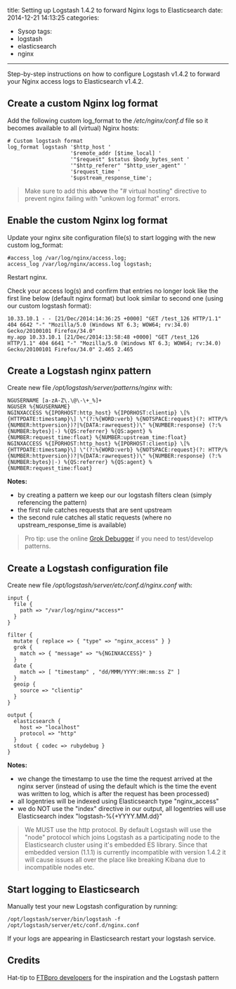 title: Setting up Logstash 1.4.2 to forward Nginx logs to Elasticsearch
date: 2014-12-21 14:13:25
categories:
- Sysop
tags:
- logstash
- elasticsearch
- nginx
---
Step-by-step instructions on how to configure Logstash v1.4.2 to forward your Nginx access logs to Elasticsearch v1.4.2.

## Create a custom Nginx log format

Add the following custom log_format to the <em>/etc/nginx/conf.d</em> file so it becomes available to all (virtual) Nginx hosts: 

    # Custom logstash format
    log_format logstash '$http_host '
                        '$remote_addr [$time_local] '
                        '"$request" $status $body_bytes_sent '
                        '"$http_referer" "$http_user_agent" '
                        '$request_time '
                        '$upstream_response_time';

> Make sure to add this **above** the "# virtual hosting" directive to prevent nginx failing with "unkown log format" errors.

## Enable the custom Nginx log format

Update your nginx site configuration file(s) to start logging with the new custom log_format:

    #access_log /var/log/nginx/access.log;
    access_log /var/log/nginx/access.log logstash;

Restart nginx. 

Check your access log(s) and confirm that entries no longer look like the first line below (default nginx format) but look similar to second one (using our custom logstash format):

	10.33.10.1 - - [21/Dec/2014:14:36:25 +0000] "GET /test_126 HTTP/1.1" 404 6642 "-" "Mozilla/5.0 (Windows NT 6.3; WOW64; rv:34.0) Gecko/20100101 Firefox/34.0"
	my.app 10.33.10.1 [21/Dec/2014:13:58:48 +0000] "GET /test_126 HTTP/1.1" 404 6641 "-" "Mozilla/5.0 (Windows NT 6.3; WOW64; rv:34.0) Gecko/20100101 Firefox/34.0" 2.465 2.465

## Create a Logstash nginx pattern

Create new file <em>/opt/logstash/server/patterns/nginx</em> with:
	
    NGUSERNAME [a-zA-Z\.\@\-\+_%]+
    NGUSER %{NGUSERNAME}
    NGINXACCESS %{IPORHOST:http_host} %{IPORHOST:clientip} \[%{HTTPDATE:timestamp}\] \"(?:%{WORD:verb} %{NOTSPACE:request}(?: HTTP/%{NUMBER:httpversion})?|%{DATA:rawrequest})\" %{NUMBER:response} (?:%{NUMBER:bytes}|-) %{QS:referrer} %{QS:agent} %{NUMBER:request_time:float} %{NUMBER:upstream_time:float}
    NGINXACCESS %{IPORHOST:http_host} %{IPORHOST:clientip} \[%{HTTPDATE:timestamp}\] \"(?:%{WORD:verb} %{NOTSPACE:request}(?: HTTP/%{NUMBER:httpversion})?|%{DATA:rawrequest})\" %{NUMBER:response} (?:%{NUMBER:bytes}|-) %{QS:referrer} %{QS:agent} %{NUMBER:request_time:float}    

**Notes:**

- by creating a pattern we keep our our logstash filters clean (simply referencing the pattern)
- the first rule catches requests that are sent upstream
- the second rule catches all static requests (where no upstream_response_time is available)
	
> Pro tip: use the online [Grok Debugger](https://grokdebug.herokuapp.com) if you need to test/develop patterns.

## Create a Logstash configuration file

Create new file <em>/opt/logstash/server/etc/conf.d/nginx.conf</em> with:

	input {
	  file {
		path => "/var/log/nginx/*access*"
	  }
	}

	filter {
	  mutate { replace => { "type" => "nginx_access" } }
	  grok {
		match => { "message" => "%{NGINXACCESS}" }
	  }
	  date {
		match => [ "timestamp" , "dd/MMM/YYYY:HH:mm:ss Z" ]
	  }
	  geoip {
		source => "clientip"
	  }
	}

	output {
	  elasticsearch {
		host => "localhost"
		protocol => "http"
	  }
	  stdout { codec => rubydebug }
	}

**Notes:**

- we change the timestamp to use the time the request arrived at the nginx server (instead of using the default which is the time the event was written to log, which is after the request has been processed)
- all logentries will be indexed using Elasticsearch type "nginx_access"
- we do NOT use the "index" directive in our output, all logentries will use Elasticsearch index "logstash-%{+YYYY.MM.dd}"

> We MUST use the http protocol. By default Logstash will use the "node" protocol which joins Logstash as a participating node to the Elasticsearch cluster using it's embedded ES library. Since that embedded version (1.1.1) is currently incompatible with version 1.4.2 it will cause issues all over the place like breaking Kibana due to incompatible nodes etc.


## Start logging to Elasticsearch

Manually test your new Logstash configuration by running:

    /opt/logstash/server/bin/logstash -f /opt/logstash/server/etc/conf.d/nginx.conf

If your logs are appearing in Elasticsearch restart your logstash service. 
	
## Credits

Hat-tip to [FTBpro developers](http://tech.ftbpro.com/post/92330141601/getting-the-best-out-of-logstash-for-nginx) for the inspiration and the Logstash pattern
